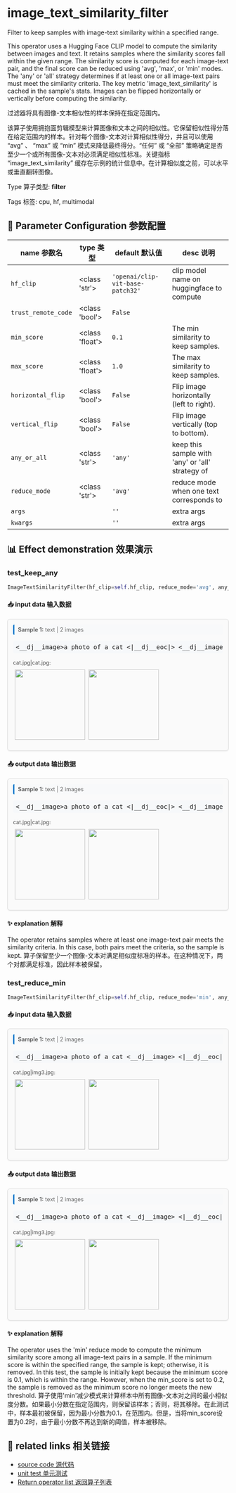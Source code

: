 # image_text_similarity_filter

Filter to keep samples with image-text similarity within a specified range.

This operator uses a Hugging Face CLIP model to compute the similarity between images and text. It retains samples where the similarity scores fall within the given range. The similarity score is computed for each image-text pair, and the final score can be reduced using 'avg', 'max', or 'min' modes. The 'any' or 'all' strategy determines if at least one or all image-text pairs must meet the similarity criteria. The key metric 'image_text_similarity' is cached in the sample's stats. Images can be flipped horizontally or vertically before computing the similarity.

过滤器将具有图像-文本相似性的样本保持在指定范围内。

该算子使用拥抱面剪辑模型来计算图像和文本之间的相似性。它保留相似性得分落在给定范围内的样本。针对每个图像-文本对计算相似性得分，并且可以使用 “avg” 、 “max” 或 “min” 模式来降低最终得分。“任何” 或 “全部” 策略确定是否至少一个或所有图像-文本对必须满足相似性标准。关键指标 “image_text_similarity” 缓存在示例的统计信息中。在计算相似度之前，可以水平或垂直翻转图像。

Type 算子类型: **filter**

Tags 标签: cpu, hf, multimodal

## 🔧 Parameter Configuration 参数配置
| name 参数名 | type 类型 | default 默认值 | desc 说明 |
|--------|------|--------|------|
| `hf_clip` | <class 'str'> | `'openai/clip-vit-base-patch32'` | clip model name on huggingface to compute |
| `trust_remote_code` | <class 'bool'> | `False` |  |
| `min_score` | <class 'float'> | `0.1` | The min similarity to keep samples. |
| `max_score` | <class 'float'> | `1.0` | The max similarity to keep samples. |
| `horizontal_flip` | <class 'bool'> | `False` | Flip image horizontally (left to right). |
| `vertical_flip` | <class 'bool'> | `False` | Flip image vertically (top to bottom). |
| `any_or_all` | <class 'str'> | `'any'` | keep this sample with 'any' or 'all' strategy of |
| `reduce_mode` | <class 'str'> | `'avg'` | reduce mode when one text corresponds to |
| `args` |  | `''` | extra args |
| `kwargs` |  | `''` | extra args |

## 📊 Effect demonstration 效果演示
### test_keep_any
```python
ImageTextSimilarityFilter(hf_clip=self.hf_clip, reduce_mode='avg', any_or_all='any', horizontal_flip=False, vertical_flip=False, min_score=0.2, max_score=0.9)
```

#### 📥 input data 输入数据
<div class="sample-card" style="border:1px solid #ddd; padding:12px; margin:8px 0; border-radius:6px; background:#fafafa; box-shadow:0 1px 3px rgba(0,0,0,0.1);"><div class="sample-header" style="background:#f8f9fa; padding:4px 8px; margin-bottom:6px; border-radius:3px; font-size:0.9em; color:#666; border-left:3px solid #007acc;"><strong>Sample 1:</strong> text | 2 images</div><pre style="padding:6px; background:#f6f8fa; border-radius:4px; overflow-x:auto; white-space:pre; word-wrap:normal;">&lt;__dj__image&gt;a photo of a cat &lt;|__dj__eoc|&gt; &lt;__dj__image&gt;a photo of a dog &lt;|__dj__eoc|&gt;</pre><div class="media-section" style="margin-bottom:8px;"><div class="media-label" style="font-size:0.85em; color:#666; margin-bottom:4px; font-weight:500;">cat.jpg|cat.jpg:</div><div class="image-grid"><img src="../../../tests/ops/data/cat.jpg" width="160" style="margin:4px;"/><img src="../../../tests/ops/data/cat.jpg" width="160" style="margin:4px;"/></div></div></div>

#### 📤 output data 输出数据
<div class="sample-card" style="border:1px solid #ddd; padding:12px; margin:8px 0; border-radius:6px; background:#fafafa; box-shadow:0 1px 3px rgba(0,0,0,0.1);"><div class="sample-header" style="background:#f8f9fa; padding:4px 8px; margin-bottom:6px; border-radius:3px; font-size:0.9em; color:#666; border-left:3px solid #007acc;"><strong>Sample 1:</strong> text | 2 images</div><pre style="padding:6px; background:#f6f8fa; border-radius:4px; overflow-x:auto; white-space:pre; word-wrap:normal;">&lt;__dj__image&gt;a photo of a cat &lt;|__dj__eoc|&gt; &lt;__dj__image&gt;a photo of a dog &lt;|__dj__eoc|&gt;</pre><div class="media-section" style="margin-bottom:8px;"><div class="media-label" style="font-size:0.85em; color:#666; margin-bottom:4px; font-weight:500;">cat.jpg|cat.jpg:</div><div class="image-grid"><img src="../../../tests/ops/data/cat.jpg" width="160" style="margin:4px;"/><img src="../../../tests/ops/data/cat.jpg" width="160" style="margin:4px;"/></div></div></div>

#### ✨ explanation 解释
The operator retains samples where at least one image-text pair meets the similarity criteria. In this case, both pairs meet the criteria, so the sample is kept.
算子保留至少一个图像-文本对满足相似度标准的样本。在这种情况下，两个对都满足标准，因此样本被保留。

### test_reduce_min
```python
ImageTextSimilarityFilter(hf_clip=self.hf_clip, reduce_mode='min', any_or_all='any', horizontal_flip=False, vertical_flip=False, min_score=0.1, max_score=0.9)
```

#### 📥 input data 输入数据
<div class="sample-card" style="border:1px solid #ddd; padding:12px; margin:8px 0; border-radius:6px; background:#fafafa; box-shadow:0 1px 3px rgba(0,0,0,0.1);"><div class="sample-header" style="background:#f8f9fa; padding:4px 8px; margin-bottom:6px; border-radius:3px; font-size:0.9em; color:#666; border-left:3px solid #007acc;"><strong>Sample 1:</strong> text | 2 images</div><pre style="padding:6px; background:#f6f8fa; border-radius:4px; overflow-x:auto; white-space:pre; word-wrap:normal;">&lt;__dj__image&gt;a photo of a cat &lt;__dj__image&gt; &lt;|__dj__eoc|&gt;</pre><div class="media-section" style="margin-bottom:8px;"><div class="media-label" style="font-size:0.85em; color:#666; margin-bottom:4px; font-weight:500;">cat.jpg|img3.jpg:</div><div class="image-grid"><img src="../../../tests/ops/data/cat.jpg" width="160" style="margin:4px;"/><img src="../../../tests/ops/data/img3.jpg" width="160" style="margin:4px;"/></div></div></div>

#### 📤 output data 输出数据
<div class="sample-card" style="border:1px solid #ddd; padding:12px; margin:8px 0; border-radius:6px; background:#fafafa; box-shadow:0 1px 3px rgba(0,0,0,0.1);"><div class="sample-header" style="background:#f8f9fa; padding:4px 8px; margin-bottom:6px; border-radius:3px; font-size:0.9em; color:#666; border-left:3px solid #007acc;"><strong>Sample 1:</strong> text | 2 images</div><pre style="padding:6px; background:#f6f8fa; border-radius:4px; overflow-x:auto; white-space:pre; word-wrap:normal;">&lt;__dj__image&gt;a photo of a cat &lt;__dj__image&gt; &lt;|__dj__eoc|&gt;</pre><div class="media-section" style="margin-bottom:8px;"><div class="media-label" style="font-size:0.85em; color:#666; margin-bottom:4px; font-weight:500;">cat.jpg|img3.jpg:</div><div class="image-grid"><img src="../../../tests/ops/data/cat.jpg" width="160" style="margin:4px;"/><img src="../../../tests/ops/data/img3.jpg" width="160" style="margin:4px;"/></div></div></div>

#### ✨ explanation 解释
The operator uses the 'min' reduce mode to compute the minimum similarity score among all image-text pairs in a sample. If the minimum score is within the specified range, the sample is kept; otherwise, it is removed. In this test, the sample is initially kept because the minimum score is 0.1, which is within the range. However, when the min_score is set to 0.2, the sample is removed as the minimum score no longer meets the new threshold.
算子使用'min'减少模式来计算样本中所有图像-文本对之间的最小相似度分数。如果最小分数在指定范围内，则保留该样本；否则，将其移除。在此测试中，样本最初被保留，因为最小分数为0.1，在范围内。但是，当将min_score设置为0.2时，由于最小分数不再达到新的阈值，样本被移除。


## 🔗 related links 相关链接
- [source code 源代码](../../../data_juicer/ops/filter/image_text_similarity_filter.py)
- [unit test 单元测试](../../../tests/ops/filter/test_image_text_similarity_filter.py)
- [Return operator list 返回算子列表](../../Operators.md)